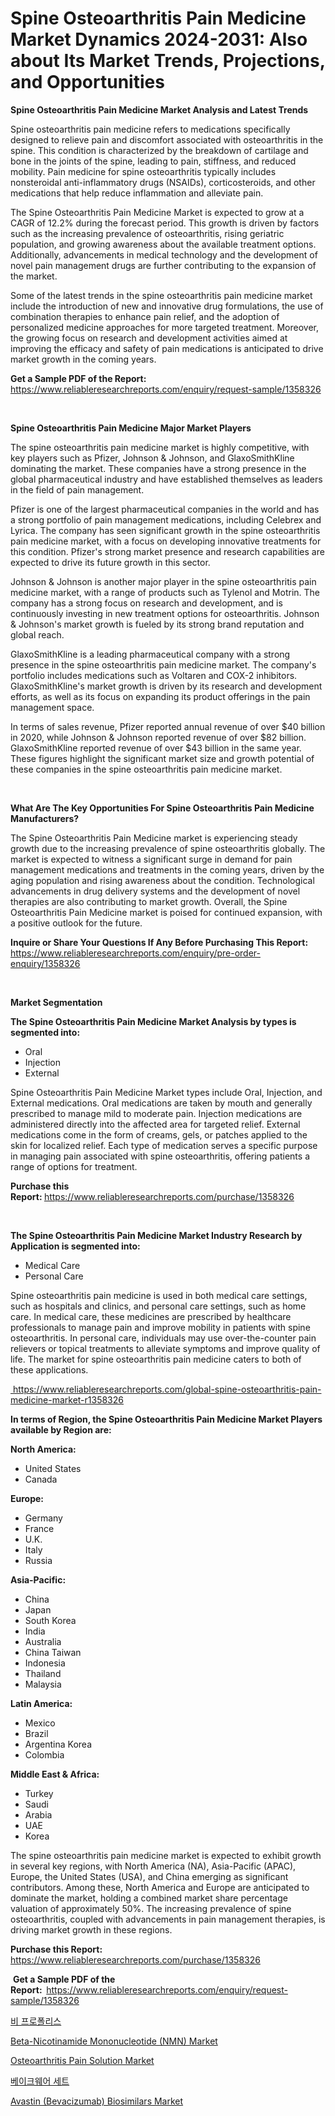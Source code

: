 <p><h1>Spine Osteoarthritis Pain Medicine Market Dynamics 2024-2031: Also about Its Market Trends, Projections, and Opportunities</h1></p><p><strong>Spine Osteoarthritis Pain Medicine Market Analysis and Latest Trends</strong></p>
<p><p>Spine osteoarthritis pain medicine refers to medications specifically designed to relieve pain and discomfort associated with osteoarthritis in the spine. This condition is characterized by the breakdown of cartilage and bone in the joints of the spine, leading to pain, stiffness, and reduced mobility. Pain medicine for spine osteoarthritis typically includes nonsteroidal anti-inflammatory drugs (NSAIDs), corticosteroids, and other medications that help reduce inflammation and alleviate pain.</p><p>The Spine Osteoarthritis Pain Medicine Market is expected to grow at a CAGR of 12.2% during the forecast period. This growth is driven by factors such as the increasing prevalence of osteoarthritis, rising geriatric population, and growing awareness about the available treatment options. Additionally, advancements in medical technology and the development of novel pain management drugs are further contributing to the expansion of the market.</p><p>Some of the latest trends in the spine osteoarthritis pain medicine market include the introduction of new and innovative drug formulations, the use of combination therapies to enhance pain relief, and the adoption of personalized medicine approaches for more targeted treatment. Moreover, the growing focus on research and development activities aimed at improving the efficacy and safety of pain medications is anticipated to drive market growth in the coming years.</p></p>
<p><strong>Get a Sample PDF of the Report:&nbsp;</strong> <a href="https://www.reliableresearchreports.com/enquiry/request-sample/1358326">https://www.reliableresearchreports.com/enquiry/request-sample/1358326</a></p>
<p>&nbsp;</p>
<p><strong>Spine Osteoarthritis Pain Medicine Major Market Players</strong></p>
<p><p>The spine osteoarthritis pain medicine market is highly competitive, with key players such as Pfizer, Johnson & Johnson, and GlaxoSmithKline dominating the market. These companies have a strong presence in the global pharmaceutical industry and have established themselves as leaders in the field of pain management.</p><p>Pfizer is one of the largest pharmaceutical companies in the world and has a strong portfolio of pain management medications, including Celebrex and Lyrica. The company has seen significant growth in the spine osteoarthritis pain medicine market, with a focus on developing innovative treatments for this condition. Pfizer's strong market presence and research capabilities are expected to drive its future growth in this sector.</p><p>Johnson & Johnson is another major player in the spine osteoarthritis pain medicine market, with a range of products such as Tylenol and Motrin. The company has a strong focus on research and development, and is continuously investing in new treatment options for osteoarthritis. Johnson & Johnson's market growth is fueled by its strong brand reputation and global reach.</p><p>GlaxoSmithKline is a leading pharmaceutical company with a strong presence in the spine osteoarthritis pain medicine market. The company's portfolio includes medications such as Voltaren and COX-2 inhibitors. GlaxoSmithKline's market growth is driven by its research and development efforts, as well as its focus on expanding its product offerings in the pain management space.</p><p>In terms of sales revenue, Pfizer reported annual revenue of over $40 billion in 2020, while Johnson & Johnson reported revenue of over $82 billion. GlaxoSmithKline reported revenue of over $43 billion in the same year. These figures highlight the significant market size and growth potential of these companies in the spine osteoarthritis pain medicine market.</p></p>
<p>&nbsp;</p>
<p><strong>What Are The Key Opportunities For Spine Osteoarthritis Pain Medicine Manufacturers?</strong></p>
<p><p>The Spine Osteoarthritis Pain Medicine market is experiencing steady growth due to the increasing prevalence of spine osteoarthritis globally. The market is expected to witness a significant surge in demand for pain management medications and treatments in the coming years, driven by the aging population and rising awareness about the condition. Technological advancements in drug delivery systems and the development of novel therapies are also contributing to market growth. Overall, the Spine Osteoarthritis Pain Medicine market is poised for continued expansion, with a positive outlook for the future.</p></p>
<p><strong>Inquire or Share Your Questions If Any Before Purchasing This Report:</strong> <a href="https://www.reliableresearchreports.com/enquiry/pre-order-enquiry/1358326">https://www.reliableresearchreports.com/enquiry/pre-order-enquiry/1358326</a></p>
<p>&nbsp;</p>
<p><strong>Market Segmentation</strong></p>
<p><strong>The Spine Osteoarthritis Pain Medicine Market Analysis by types is segmented into:</strong></p>
<p><ul><li>Oral</li><li>Injection</li><li>External</li></ul></p>
<p><p>Spine Osteoarthritis Pain Medicine Market types include Oral, Injection, and External medications. Oral medications are taken by mouth and generally prescribed to manage mild to moderate pain. Injection medications are administered directly into the affected area for targeted relief. External medications come in the form of creams, gels, or patches applied to the skin for localized relief. Each type of medication serves a specific purpose in managing pain associated with spine osteoarthritis, offering patients a range of options for treatment.</p></p>
<p><strong>Purchase this Report:&nbsp;</strong><a href="https://www.reliableresearchreports.com/purchase/1358326">https://www.reliableresearchreports.com/purchase/1358326</a></p>
<p>&nbsp;</p>
<p><strong>The Spine Osteoarthritis Pain Medicine Market Industry Research by Application is segmented into:</strong></p>
<p><ul><li>Medical Care</li><li>Personal Care</li></ul></p>
<p><p>Spine osteoarthritis pain medicine is used in both medical care settings, such as hospitals and clinics, and personal care settings, such as home care. In medical care, these medicines are prescribed by healthcare professionals to manage pain and improve mobility in patients with spine osteoarthritis. In personal care, individuals may use over-the-counter pain relievers or topical treatments to alleviate symptoms and improve quality of life. The market for spine osteoarthritis pain medicine caters to both of these applications.</p></p>
<p><a href="https://www.reliableresearchreports.com/global-spine-osteoarthritis-pain-medicine-market-r1358326">&nbsp;https://www.reliableresearchreports.com/global-spine-osteoarthritis-pain-medicine-market-r1358326</a></p>
<p><strong>In terms of Region, the Spine Osteoarthritis Pain Medicine Market Players available by Region are:</strong></p>
<p>
    <p> <strong> North America: </strong>
        <ul>
            <li>United States</li>
            <li>Canada</li>
        </ul>
        </p> 
    <p> <strong> Europe: </strong>
        <ul>
            <li>Germany</li>
            <li>France</li>
            <li>U.K.</li>
            <li>Italy</li>
            <li>Russia</li>
        </ul>
        </p> 
    <p> <strong> Asia-Pacific: </strong>
        <ul>
            <li>China</li>
            <li>Japan</li>
            <li>South Korea</li>
            <li>India</li>
            <li>Australia</li>
            <li>China Taiwan</li>
            <li>Indonesia</li>
            <li>Thailand</li>
            <li>Malaysia</li>
        </ul>
        </p> 
    <p> <strong> Latin America: </strong>
        <ul>
            <li>Mexico</li>
            <li>Brazil</li>
            <li>Argentina Korea</li>
            <li>Colombia</li>
        </ul>
        </p> 
    <p> <strong> Middle East & Africa: </strong>
        <ul>
            <li>Turkey</li>
            <li>Saudi</li>
            <li>Arabia</li>
            <li>UAE</li>
            <li>Korea</li>
        </ul>
    </p>
    </p>
<p><p>The spine osteoarthritis pain medicine market is expected to exhibit growth in several key regions, with North America (NA), Asia-Pacific (APAC), Europe, the United States (USA), and China emerging as significant contributors. Among these, North America and Europe are anticipated to dominate the market, holding a combined market share percentage valuation of approximately 50%. The increasing prevalence of spine osteoarthritis, coupled with advancements in pain management therapies, is driving market growth in these regions.</p></p>
<p><strong>Purchase this Report: </strong><a href="https://www.reliableresearchreports.com/purchase/1358326">https://www.reliableresearchreports.com/purchase/1358326</a></p>
<p>&nbsp;<strong>Get a Sample PDF of the Report:&nbsp;&nbsp;</strong><a href="https://www.reliableresearchreports.com/enquiry/request-sample/1358326">https://www.reliableresearchreports.com/enquiry/request-sample/1358326</a></p>
<p><strong></strong></p>
<p><p><a href="https://github.com/Elenrrera7685/Market-Research-Report-List-1/blob/main/687433057297.md">비 프로폴리스</a></p><p><a href="https://issuu.com/reportprime-2/docs/beta-nicotinamide-mononucleotide-nmn-market-size-2">Beta-Nicotinamide Mononucleotide (NMN) Market</a></p><p><a href="https://github.com/sonuprakash1/Market-Research-Report-List-2/blob/main/osteoarthritis-pain-solution-market.md">Osteoarthritis Pain Solution Market</a></p><p><a href="https://github.com/vsn7qpua81q/Market-Research-Report-List-2/blob/main/839054057296.md">베이크웨어 세트</a></p><p><a href="https://github.com/jhcraigie/Market-Research-Report-List-3/blob/main/avastin-bevacizumab-biosimilars-market.md">Avastin (Bevacizumab) Biosimilars Market</a></p></p>